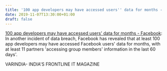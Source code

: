 ```yaml
---
title: '100 app developers may have accessed users'' data for months - Facebook'
date: 2019-11-07T13:30:00+01:00
draft: false
---
```


[100 app developers may have accessed users' data for months - Facebook](https://varindia.com/news/100-app-developers-may-have-accessed-users-data-for-months--facebook#.XcQOUdrZ9zc.blogger): In another incident of data breach, Facebook has revealed that at least 100 app developers may have accessed Facebook users' data for months, with at least 11 partners 'accessing group members' information in the last 60 days'.  
  
VARINDIA- INDIA'S FRONTLINE IT MAGAZINE